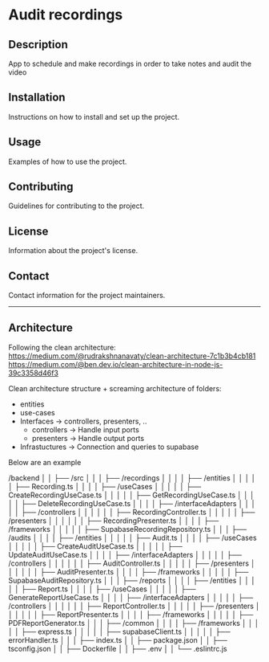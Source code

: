 # Audit recordings

## Description
App to schedule and make recordings in order to take notes and audit the video

## Installation
Instructions on how to install and set up the project.

## Usage
Examples of how to use the project.

## Contributing
Guidelines for contributing to the project.

## License
Information about the project's license.

## Contact
Contact information for the project maintainers.

----------------------------------------------------
## Architecture
Following the clean architecture:
https://medium.com/@rudrakshnanavaty/clean-architecture-7c1b3b4cb181
https://medium.com/@ben.dev.io/clean-architecture-in-node-js-39c3358d46f3

Clean architecture structure + screaming architecture of folders:
- entities
- use-cases
- Interfaces -> controllers, presenters, ..
    + controllers -> Handle input ports
    + presenters -> Handle output ports
- Infrastuctures -> Connection and queries to supabase

Below are an example

/backend
│   │   ├── /src
│   │   │   ├── /recordings
│   │   │   │   ├── /entities
│   │   │   │   │   ├── Recording.ts
│   │   │   │   ├── /useCases
│   │   │   │   │   ├── CreateRecordingUseCase.ts
│   │   │   │   │   ├── GetRecordingUseCase.ts
│   │   │   │   │   ├── DeleteRecordingUseCase.ts
│   │   │   │   ├── /interfaceAdapters
│   │   │   │   │   ├── /controllers
│   │   │   │   │   │   ├── RecordingController.ts
│   │   │   │   │   ├── /presenters
│   │   │   │   │   │   ├── RecordingPresenter.ts
│   │   │   │   ├── /frameworks
│   │   │   │   │   ├── SupabaseRecordingRepository.ts
│   │   │   ├── /audits
│   │   │   │   ├── /entities
│   │   │   │   │   ├── Audit.ts
│   │   │   │   ├── /useCases
│   │   │   │   │   ├── CreateAuditUseCase.ts
│   │   │   │   │   ├── UpdateAuditUseCase.ts
│   │   │   │   ├── /interfaceAdapters
│   │   │   │   │   ├── /controllers
│   │   │   │   │   │   ├── AuditController.ts
│   │   │   │   │   ├── /presenters
│   │   │   │   │   │   ├── AuditPresenter.ts
│   │   │   │   ├── /frameworks
│   │   │   │   │   ├── SupabaseAuditRepository.ts
│   │   │   ├── /reports
│   │   │   │   ├── /entities
│   │   │   │   │   ├── Report.ts
│   │   │   │   ├── /useCases
│   │   │   │   │   ├── GenerateReportUseCase.ts
│   │   │   │   ├── /interfaceAdapters
│   │   │   │   │   ├── /controllers
│   │   │   │   │   │   ├── ReportController.ts
│   │   │   │   │   ├── /presenters
│   │   │   │   │   │   ├── ReportPresenter.ts
│   │   │   │   ├── /frameworks
│   │   │   │   │   ├── PDFReportGenerator.ts
│   │   │   ├── /common
│   │   │   │   ├── /frameworks
│   │   │   │   │   ├── express.ts
│   │   │   │   │   ├── supabaseClient.ts
│   │   │   │   │   ├── errorHandler.ts
│   │   │   ├── index.ts
│   │   ├── package.json
│   │   ├── tsconfig.json
│   │   ├── Dockerfile
│   │   ├── .env
│   │   └── .eslintrc.js
